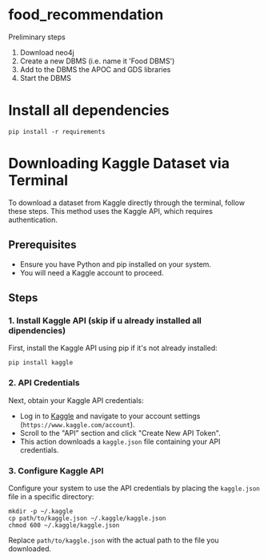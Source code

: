 # food_recommendation

Preliminary steps
1. Download neo4j 
2. Create a new DBMS (i.e. name it 'Food DBMS')
3. Add to the DBMS the APOC and GDS libraries
4. Start the DBMS

# Install all dependencies
```
pip install -r requirements
```


# Downloading Kaggle Dataset via Terminal

To download a dataset from Kaggle directly through the terminal, follow these steps. This method uses the Kaggle API, which requires authentication.

## Prerequisites

- Ensure you have Python and pip installed on your system.
- You will need a Kaggle account to proceed.

## Steps

### 1. Install Kaggle API (skip if u already installed all dipendencies)

First, install the Kaggle API using pip if it's not already installed:
```
pip install kaggle
```


### 2. API Credentials

Next, obtain your Kaggle API credentials:

- Log in to [Kaggle](https://www.kaggle.com) and navigate to your account settings (`https://www.kaggle.com/account`).
- Scroll to the "API" section and click "Create New API Token".
- This action downloads a `kaggle.json` file containing your API credentials.

### 3. Configure Kaggle API

Configure your system to use the API credentials by placing the `kaggle.json` file in a specific directory:
```
mkdir -p ~/.kaggle
cp path/to/kaggle.json ~/.kaggle/kaggle.json
chmod 600 ~/.kaggle/kaggle.json
```

Replace `path/to/kaggle.json` with the actual path to the file you downloaded.


